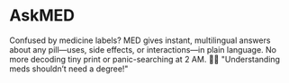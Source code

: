 # AskMED
Confused by medicine labels? MED gives instant, multilingual answers about any pill—uses, side effects, or interactions—in plain language. No more decoding tiny print or panic-searching at 2 AM. 💊✨  "Understanding meds shouldn’t need a degree!"

